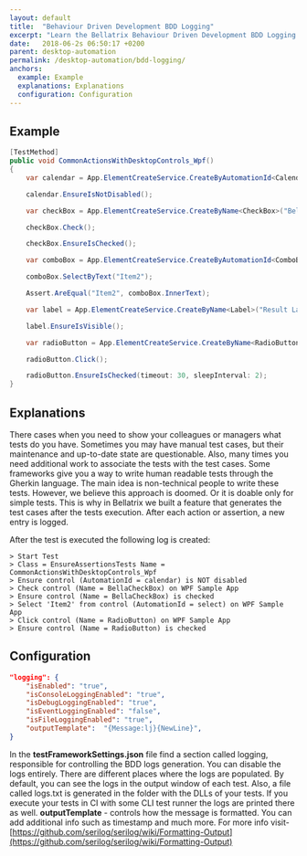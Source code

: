```yaml
---
layout: default
title:  "Behaviour Driven Development BDD Logging"
excerpt: "Learn the Bellatrix Behaviour Driven Development BDD Logging works and how to use it."
date:   2018-06-2s 06:50:17 +0200
parent: desktop-automation
permalink: /desktop-automation/bdd-logging/
anchors:
  example: Example
  explanations: Explanations
  configuration: Configuration
---
```

Example
-------
```csharp
[TestMethod]
public void CommonActionsWithDesktopControls_Wpf()
{
    var calendar = App.ElementCreateService.CreateByAutomationId<Calendar>("calendar");

    calendar.EnsureIsNotDisabled();

    var checkBox = App.ElementCreateService.CreateByName<CheckBox>("BellaCheckBox");

    checkBox.Check();

    checkBox.EnsureIsChecked();

    var comboBox = App.ElementCreateService.CreateByAutomationId<ComboBox>("select");

    comboBox.SelectByText("Item2");

    Assert.AreEqual("Item2", comboBox.InnerText);

    var label = App.ElementCreateService.CreateByName<Label>("Result Label");

    label.EnsureIsVisible();

    var radioButton = App.ElementCreateService.CreateByName<RadioButton>("RadioButton");

    radioButton.Click();

    radioButton.EnsureIsChecked(timeout: 30, sleepInterval: 2);
}
```

Explanations
------------
There cases when you need to show your colleagues or managers what tests do you have. Sometimes you may have manual test cases, but their maintenance and up-to-date state are questionable. Also, many times you need additional work to associate the tests with the test cases. Some frameworks give you a way to write human readable tests through the Gherkin language. The main idea is non-technical people to write these tests. However, we believe this approach is doomed. Or it is doable only for simple tests. This is why in Bellatrix we built a feature that generates the test cases after the tests execution. After each action or assertion, a new entry is logged.

After the test is executed the following log is created:

```
> Start Test
> Class = EnsureAssertionsTests Name = CommonActionsWithDesktopControls_Wpf
> Ensure control (AutomationId = calendar) is NOT disabled
> Check control (Name = BellaCheckBox) on WPF Sample App
> Ensure control (Name = BellaCheckBox) is checked
> Select 'Item2' from control (AutomationId = select) on WPF Sample App
> Click control (Name = RadioButton) on WPF Sample App
> Ensure control (Name = RadioButton) is checked
```

Configuration
-------------
```json
"logging": {
    "isEnabled": "true",
    "isConsoleLoggingEnabled": "true",
    "isDebugLoggingEnabled": "true",
    "isEventLoggingEnabled": "false",
    "isFileLoggingEnabled": "true",
    "outputTemplate":  "{Message:lj}{NewLine}",
}
```
In the **testFrameworkSettings.json** file find a section called logging, responsible for controlling the BDD logs generation. You can disable the logs entirely. There are different places where the logs are populated. By default, you can see the logs in the output window of each test. Also, a file called logs.txt is generated in the folder with the DLLs of your tests. If you execute your tests in CI with some CLI test runner the logs are printed there as well. **outputTemplate** - controls how the message is formatted. You can add additional info such as timestamp and much more. 
For more info visit- [https://github.com/serilog/serilog/wiki/Formatting-Output](https://github.com/serilog/serilog/wiki/Formatting-Output)